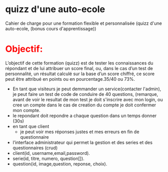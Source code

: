 <h1>quizz d'une auto-ecole</h1>
<p>Cahier de charge pour une formation flexible et personnalisée (quizz d'une auto-ecole, (bonus cours d'apprentissage))</p>
<h1 style="color:red">Objectif:</h1>
<p>L’objectif de cette formation (quizz) est de tester les connaissances du répondant et de lui attribuer un score final, ou, dans le cas d’un test de personnalité, un résultat calculé sur la base d’un score chiffré, ce score peut être attribué en points ou en pourcentage.35/40 ou 73%.</p>
</hr style="border-top:3px;color:green">
<ul>
<li>En tant que visiteurs je peut demmander un service(contacter l'admin), je peut faire un test de code de conduire de 40 questions, (remarque, avant de voir le resultat de mon test je doit s'inscrire avec mon login, ou cree un compte dans le cas de creation du compte je doit confermer mon compte.</li>
<li>le repondant doit repondre a chaque question dans un temps donner (30s)</li>
<li>en tant que client
<ul>
<li>je peut voir mes réponses justes et mes erreurs en fin de questionnaire</li>
</li>
</ul>
<li>l’interface administrateur qui permet la gestion et des series et des questionnaires (crud)</li>
<li>client(id, username,email,password).</li>
<li>serie(id, titre, numero, question[]).</li>
<li>question(id, image,question, reponse, choix).</li>
</ul>

